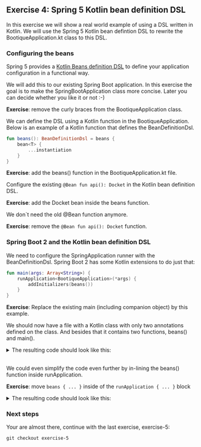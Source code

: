 ## Exercise 4: Spring 5 Kotlin bean definition DSL

In this exercise we will show a real world example of using a DSL written in Kotlin. We will use the Spring 5 Kotlin bean defintion DSL to rewrite the BootiqueApplication.kt class to this DSL.

### Configuring the beans

Spring 5 provides a [Kotlin Beans definition DSL](https://docs.spring.io/spring/docs/current/spring-framework-reference/languages.html#kotlin-bean-definition-dsl) to define your application configuration in a functional way.

We will add this to our existing Spring Boot application. In this exercise the goal is to make the SpringBootApplication class more concise. Later you can decide whether you like it or not :-)

**Exercise**: remove the curly braces from the BootiqueApplication class.

We can define the DSL using a Kotlin function in the BootiqueApplication. Below is an example of a Kotlin function that defines the BeanDefinitionDsl.
                                                                          
```kotlin
fun beans(): BeanDefinitionDsl = beans {
    bean<T> { 
        ...instantiation
    }
}
```

**Exercise**: add the beans() function in the BootiqueApplication.kt file.

Configure the existing `@Bean fun api(): Docket` in the Kotlin bean definition DSL.

**Exercise**: add the Docket bean inside the beans function.

We don`t need the old @Bean function anymore.

**Exercise**: remove the `@Bean fun api(): Docket` function.

### Spring Boot 2 and the Kotlin bean definition DSL

We need to configure the SpringApplication runner with the BeanDefinitionDsl. Spring Boot 2 has some Kotlin extensions to do just that:

```kotlin
fun main(args: Array<String>) {
    runApplication<BootiqueApplication>(*args) {
        addInitializers(beans())
    }
}
```

**Exercise**: Replace the existing main (including companion object) by this example.

We should now have a file with a Kotlin class with only two annotations defined on the class. And besides that it contains two functions, beans() and main().

<details>
<summary>The resulting code should look like this:</summary>

```kotlin
/**
 * Spring boot application with Swagger2 enabled.
 */
@SpringBootApplication
@EnableSwagger2
class BootiqueApplication

/**
 * Swagger2 configuration.
 */
fun beans() = beans {
    bean<Docket> {
        Docket(DocumentationType.SWAGGER_2)
                .select()
                .apis(RequestHandlerSelectors.any())
                .paths(PathSelectors.any())
                .build()
    }
}

/**
 * Runs the Spring boot application.
 */
fun main(args: Array<String>) {
    runApplication<BootiqueApplication>(*args) {
        addInitializers(beans())
    }
}
```
</details>
<br>

We could even simplify the code even further by in-lining the beans() function inside runApplication.

**Exercise**: move  `beans { ... }` inside of the `runApplication { ... }` block

<details>
<summary>The resulting code should look like this:</summary>

```kotlin
/**
 * Spring boot application with Swagger2 enabled.
 */
@SpringBootApplication
@EnableSwagger2
class BootiqueApplication

/**
 * Runs the Spring boot application.
 */
fun main(args: Array<String>) {
    runApplication<BootiqueApplication>(*args) {
        beans {
            bean<Docket> {
                Docket(DocumentationType.SWAGGER_2)
                        .select()
                        .apis(RequestHandlerSelectors.any())
                        .paths(PathSelectors.any())
                        .build()
            }
        }
    }
}
```
</details>

### Next steps

Your are almost there, continue with the last exercise, exercise-5:

```
git checkout exercise-5
```